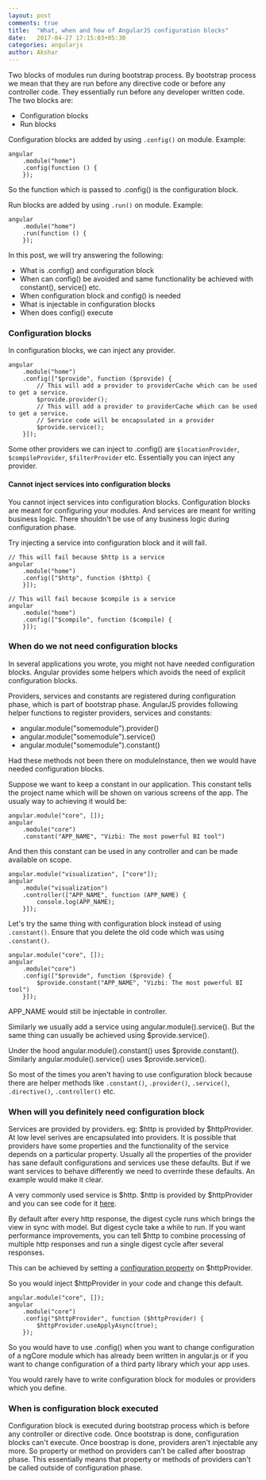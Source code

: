 ```yaml
---
layout: post
comments: true
title:  "What, when and how of AngularJS configuration blocks"
date:   2017-04-27 17:15:03+05:30
categories: angularjs
author: Akshar
---
```

Two blocks of modules run during bootstrap process. By bootstrap process we mean that they are run before any directive code or before any controller code. They essentially run before any developer written code. The two blocks are:

- Configuration blocks
- Run blocks

Configuration blocks are added by using `.config()` on module. Example:

	angular
		.module("home")
		.config(function () {
		});

So the function which is passed to .config() is the configuration block.

Run blocks are added by using `.run()` on module. Example:

	angular
		.module("home")
		.run(function () {
		});

In this post, we will try answering the following:

- What is .config() and configuration block
- When can config() be avoided and same functionality be achieved with constant(), service() etc.
- When configuration block and config() is needed
- What is injectable in configuration blocks
- When does config() execute

### Configuration blocks

In configuration blocks, we can inject any provider.

	angular
		.module("home")
		.config(["$provide", function ($provide) {
			// This will add a provider to providerCache which can be used to get a service.
			$provide.provider();
			// This will add a provider to providerCache which can be used to get a service.
			// Service code will be encapsulated in a provider
			$provide.service();
		}]);

Some other providers we can inject to .config() are `$locationProvider`, `$compileProvider`, `$filterProvider` etc. Essentially you can inject any provider.

#### Cannot inject services into configuration blocks

You cannot inject services into configuration blocks. Configuration blocks are meant for configuring your modules. And services are meant for writing business logic. There shouldn't be use of any business logic during configuration phase.

Try injecting a service into configuration block and it will fail.

	// This will fail because $http is a service
	angular
		.module("home")
		.config(["$http", function ($http) {
		}]);

	// This will fail because $compile is a service
	angular
		.module("home")
		.config(["$compile", function ($compile) {
		}]);

### When do we not need configuration blocks

In several applications you wrote, you might not have needed configuration blocks. Angular provides some helpers which avoids the need of explicit configuration blocks.

Providers, services and constants are registered during configuration phase, which is part of bootstrap phase. AngularJS provides following helper functions to register providers, services and constants:

* angular.module("somemodule").provider()
* angular.module("somemodule").service()
* angular.module("somemodule").constant()

Had these methods not been there on moduleInstance, then we would have needed configuration blocks.

Suppose we want to keep a constant in our application. This constant tells the project name which will be shown on various screens of the app. The usualy way to achieving it would be:

	angular.module("core", []);
	angular
		.module("core")
		.constant("APP_NAME", "Vizbi: The most powerful BI tool")

And then this constant can be used in any controller and can be made available on scope.

	angular.module("visualization", ["core"]);
	angular
		.module("visualization")
		.controller(["APP_NAME", function (APP_NAME) {
			console.log(APP_NAME);
		}]);

Let's try the same thing with configuration block instead of using `.constant()`.
Ensure that you delete the old code which was using `.constant()`.

	angular.module("core", []);
	angular
		.module("core")
		.config(["$provide", function ($provide) {
			$provide.constant("APP_NAME", "Vizbi: The most powerful BI tool")
		}]);

APP_NAME would still be injectable in controller.

Similarly we usually add a service using angular.module().service(). But the same thing can usually be achieved using $provide.service().

Under the hood angular.module().constant() uses $provide.constant(). Similarly angular.module().service() uses $provide.service().

So most of the times you aren't having to use configuration block because there are helper methods like `.constant()`, `.provider()`, `.service()`, `.directive()`, `.controller()` etc.

### When will you definitely need configuration block

Services are provided by providers. eg: $http is provided by $httpProvider. At low level serives are encapsulated into providers. It is possible that providers have some properties and the functionality of the service depends on a particular property. Usually all the properties of the provider has sane default configurations and services use these defaults. But if we want services to behave differently we need to overrirde these defaults. An example would make it clear.

A very commonly used service is $http. $http is provided by $httpProvider and you can see code for it <a href="https://github.com/angular/angular.js/blob/e23782b8c23fc766efb29a87a25bc054af3159fd/src/ng/http.js#L257" target="_blank">here</a>.

By default after every http response, the digest cycle runs which brings the view in sync with model. But digest cycle take a while to run. If you want performance improvements, you can tell $http to combine processing of multiple http responses and run a single digest cycle after several responses.

This can be achieved by setting a <a href="https://github.com/angular/angular.js/blob/e23782b8c23fc766efb29a87a25bc054af3159fd/src/ng/http.js#L358" target="_blank">configuration property</a> on $httpProvider.

So you would inject $httpProvider in your code and change this default.

	angular.module("core", []);
	angular
		.module("core")
		.config("$httpProvider", function ($httpProvider) {
			$httpProvider.useApplyAsync(true);
		});

So you would have to use .config() when you want to change configuration of a ngCore module which has already been written in angular.js or if you want to change configuration of a third party library which your app uses.

You would rarely have to write configuration block for modules or providers which you define.

### When is configuration block executed

Configuration block is executed during bootstrap process which is before any controller or directive code. Once bootstrap is done, configuration blocks can't execute. Once boostrap is done, providers aren't injectable any more. So property or method on providers can't be called after boostrap phase. This essentially means that property or methods of providers can't be called outside of configuration phase.



